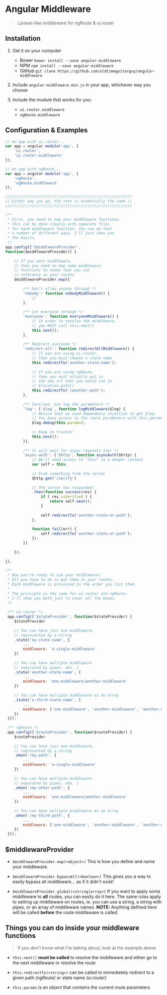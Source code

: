 # Angular Middleware

> Laravel-like middleware for ngRoute & ui.router



## Installation

1. Get it on your computer
	* Bower `bower install --save angular-middleware`
	* NPM `npm install --save angular-middleware`
	* GitHub `git clone https://github.com/oldtimeguitarguy/angular-middleware`

2. Include `angular-middleware.min.js` in your app, whichever way you choose

3. Include the module that works for you:
	* `ui.router.middleware`
	* `ngRoute.middleware`



## Configuration & Examples

```javascript
// An app with ui.router...
var app = angular.module('app', [
	'ui.router',
	'ui.router.middleware'
]);

// An app with ngRoute...
var app = angular.module('app', [
	'ngRoute',
	'ngRoute.middleware'
]);

/////////////////////////////////////////////////////////
// Either way you go, the rest is essentially the same //
/////////////////////////////////////////////////////////

/**
 * First, you need to map your middleware functions.
 * This can be done cleanly with separate files
 * for each middleware function. You can do that
 * a number of different ways. I'll just show you
 * the basics.
 */
app.config(['$middlewareProvider',
function($middlewareProvider)] {
	
	// If you want middleware,
	// then you need to map some middleware
	// functions to names that you can
	// reference in your routes
	$middlewareProvider.map({
	
		/** Don't allow anyone through */
		'nobody': function nobodyMiddleware() {
			//
		},
		
		/** Let everyone through */
		'everyone': function everyoneMiddleware() {
			// In order to resolve the middleware,
			// you MUST call this.next()
			this.next();
		},
		
		/** Redirect everyone */
		'redirect-all': function redirectAllMiddleware() {
			// If you are using ui.router,
			// then you must choose a state name
			this.redirectTo('another-state-name');
			
			// If you are using ngRoute,
			// then you must actually put in
			// the new url that you would use in
			// $location.path()
			this.redirectTo('/another-path');
		},
		
		/** Continue, but log the parameters */
		'log': ['$log', function logMiddleware($log) {
			// Notice that we used dependency injection to get $log.
			// You have access to the route parameters with this.params
			$log.debug(this.params);
			
			// Keep on truckin'
			this.next();
		}],
		
		/** It will wait for async requests too! */
		'async-auth': ['$http', function asyncAuth($http) {
			// We'll need access to "this" in a deeper context
			var self = this;
			
			// Grab something from the server
			$http.get('/verify')
			
			// The server has responded!
			.then(function success(res) {
				if ( res.isVerified ) {
					return self.next();
				}
				
				self.redirectTo('another-state-or-path');
			},
			
			function fail(err) {
				self.redirectTo('another-state-or-path');
			});
		}]
		
	});
	
});

/**
 * Now you're ready to use your middleware!
 * All you have to do is put them in your routes.
 * Each middleware is processed in the order you list them.
 * 
 * The principle is the same for ui.router and ngRoute.
 * I'll show you both just to cover all the bases.
 */
 
 /** ui.router */
 app.config(['$stateProvider', function($stateProvider) {
 	$stateProvider
 	
 	// You can have just one middleware,
 	// represented by a string
 	.state('my-state-name', {
 		...
 		middleware: 'a-single-middleware'
 	})
 	
 	// You can have multiple middleware
 	// separated by pipes. aka. |
 	.state('another-state-name', {
 		...
 		middleware: 'one-middleware|another-middleware'
 	})
 	
 	// You can have multiple middleware as an array
 	.state('a-third-state-name', {
 		...
 		middleware: ['one-middleware', 'another-middleware', 'another-nother-middleware']
 	})
 }]);
 
 /** ngRoute */
 app.config(['$routeProvider', function($routeProvider) {
 	$routeProvider
 	
 	// You can have just one middleware,
 	// represented by a string
 	.when('/my-path', {
 		...
 		middleware: 'a-single-middleware'
 	})
 	
 	// You can have multiple middleware
 	// separated by pipes. aka. |
 	.when('/my-other-path', {
 		...
 		middleware: 'one-middleware|another-middleware'
 	})
 	
 	// You can have multiple middleware as an array
 	.when('/my-third-path', {
 		...
 		middleware: ['one-middleware', 'another-middleware', 'another-nother-middleware']
 	})
 }]);

```


## $middlewareProvider

* `$middlewareProvider.map(<object>)` This is how you define and name your middleware.

* `$middlewareProvider.bypassAll(<boolean>)` This gives you a way to easily bypass all middleware... as if it didn't exist!

* `$middlewareProvider.global(<string|array>)` If you want to apply some middleware to **all** routes, you can easily do it here. The same rules apply to setting up middleware on routes, ie. you can use a string, a string with pipes, or an array of middleware names. **NOTE:** Anything defined here will be called **before** the route middleware is called.


## Things you can do inside your middleware functions
> If you don't know what I'm talking about, look at the example above

* `this.next()` **must be called** to resolve the middleware and either go to the next middleware or resolve the route

* `this.redirectTo(<string>)` can be called to immediately redirect to a given path _(ngRoute)_ or state name _(ui.router)_

* `this.params` is an object that contains the current route parameters